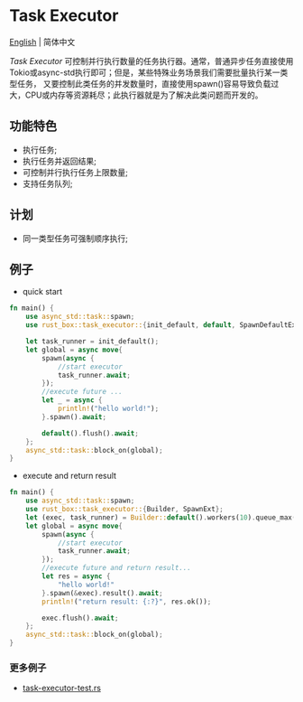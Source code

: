 # Task Executor

[English](./README.md)  | 简体中文

*Task Executor* 可控制并行执行数量的任务执行器。通常，普通异步任务直接使用Tokio或async-std执行即可；但是，某些特殊业务场景我们需要批量执行某一类型任务，
又要控制此类任务的并发数量时，直接使用spawn()容易导致负载过大，CPU或内存等资源耗尽；此执行器就是为了解决此类问题而开发的。

## 功能特色

- 执行任务;
- 执行任务并返回结果;
- 可控制并行执行任务上限数量;
- 支持任务队列;

## 计划
- 同一类型任务可强制顺序执行;

## 例子

- quick start
```rust
fn main() {
    use async_std::task::spawn;
    use rust_box::task_executor::{init_default, default, SpawnDefaultExt};

    let task_runner = init_default();
    let global = async move{
        spawn(async {
            //start executor
            task_runner.await;
        });
        //execute future ...
        let _ = async {
            println!("hello world!");
        }.spawn().await;

        default().flush().await;
    };
    async_std::task::block_on(global);
}

```

- execute and return result
```rust
fn main() {
    use async_std::task::spawn;
    use rust_box::task_executor::{Builder, SpawnExt};
    let (exec, task_runner) = Builder::default().workers(10).queue_max(100).build();
    let global = async move{
        spawn(async {
            //start executor
            task_runner.await;
        });
        //execute future and return result...
        let res = async {
            "hello world!"
        }.spawn(&exec).result().await;
        println!("return result: {:?}", res.ok());

        exec.flush().await;
    };
    async_std::task::block_on(global);
}

```

### 更多例子

- [task-executor-test.rs](https://github.com/try-box/rust-box/blob/main/examples/src/task-executor-test.rs)
